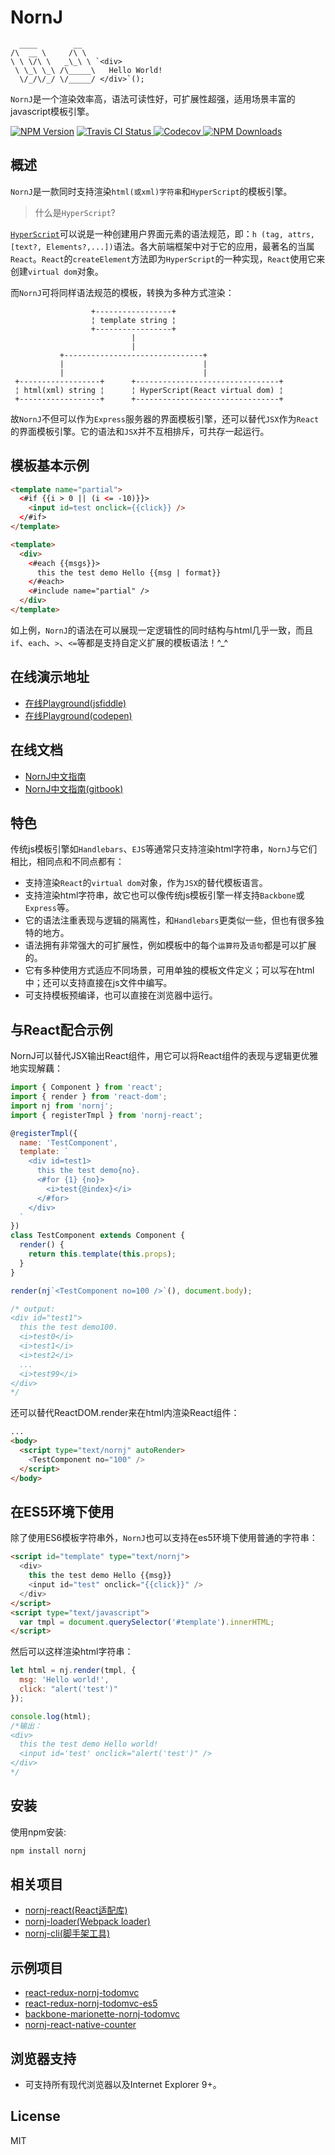 # NornJ

```
  ____        __   
/\  __ \     /\ \  
\ \ \/\ \   _\_\ \ `<div>
 \ \_\ \_\ /\_____\   Hello World!
  \/_/\/_/ \/_____/ </div>`();

```

`NornJ`是一个渲染效率高，语法可读性好，可扩展性超强，适用场景丰富的javascript模板引擎。

[![NPM Version][npm-image]][npm-url]
<a href="https://travis-ci.org/joe-sky/nornj">
<img src="https://travis-ci.org/joe-sky/nornj.svg?branch=master" alt="Travis CI Status"/>
</a>
<a href="https://codecov.io/gh/joe-sky/nornj">
  <img src="https://codecov.io/gh/joe-sky/nornj/branch/master/graph/badge.svg" alt="Codecov" />
</a>
[![NPM Downloads][downloads-image]][npm-url]

## 概述

`NornJ`是一款同时支持渲染`html(或xml)字符串`和`HyperScript`的模板引擎。

> 什么是`HyperScript`?

[`HyperScript`](https://github.com/hyperhype/hyperscript)可以说是一种创建用户界面元素的语法规范，即：`h (tag, attrs, [text?, Elements?,...])`语法。各大前端框架中对于它的应用，最著名的当属`React`。`React`的`createElement`方法即为`HyperScript`的一种实现，`React`使用它来创建`virtual dom`对象。

而`NornJ`可将同样语法规范的模板，转换为多种方式渲染：

```
                  +-----------------+
                  ¦ template string ¦
                  +-----------------+
                           |
                           |
           +-------------------------------+
           |                               |
           |                               |
 +------------------+      +--------------------------------+
 ¦ html(xml) string ¦      ¦ HyperScript(React virtual dom) ¦
 +------------------+      +--------------------------------+
```

故`NornJ`不但可以作为`Express`服务器的界面模板引擎，还可以替代`JSX`作为`React`的界面模板引擎。它的语法和`JSX`并不互相排斥，可共存一起运行。

## 模板基本示例

```html
<template name="partial">
  <#if {{i > 0 || (i <= -10)}}>
    <input id=test onclick={{click}} />
  </#if>
</template>

<template>
  <div>
    <#each {{msgs}}>
      this the test demo Hello {{msg | format}}
    </#each>
    <#include name="partial" />
  </div>
</template>
```

如上例，`NornJ`的语法在可以展现一定逻辑性的同时结构与html几乎一致，而且`if`、`each`、`>`、`<=`等都是支持自定义扩展的模板语法！^_^

## 在线演示地址

* [在线Playground(jsfiddle)](https://jsfiddle.net/joe_sky/n5n9tutj/)
* [在线Playground(codepen)](https://codepen.io/joe_sky/pen/ooPNbj)

## 在线文档

* [NornJ中文指南](https://joe-sky.github.io/nornj-guide)
* [NornJ中文指南(gitbook)](https://joe-sky.gitbooks.io/nornj-guide)

## 特色

传统js模板引擎如`Handlebars`、`EJS`等通常只支持渲染html字符串，`NornJ`与它们相比，相同点和不同点都有：

* 支持渲染`React`的`virtual dom`对象，作为`JSX`的替代模板语言。
* 支持渲染html字符串，故它也可以像传统js模板引擎一样支持`Backbone`或`Express`等。
* 它的语法注重表现与逻辑的隔离性，和`Handlebars`更类似一些，但也有很多独特的地方。
* 语法拥有非常强大的可扩展性，例如模板中的每个`运算符`及`语句`都是可以扩展的。
* 它有多种使用方式适应不同场景，可用单独的模板文件定义；可以写在html中；还可以支持直接在js文件中编写。
* 可支持模板预编译，也可以直接在浏览器中运行。

## 与React配合示例

NornJ可以替代JSX输出React组件，用它可以将React组件的表现与逻辑更优雅地实现解藕：

```js
import { Component } from 'react';
import { render } from 'react-dom';
import nj from 'nornj';
import { registerTmpl } from 'nornj-react';

@registerTmpl({
  name: 'TestComponent',
  template: `
    <div id=test1>
      this the test demo{no}.
      <#for {1} {no}>
        <i>test{@index}</i>
      </#for>
    </div>
  `
})
class TestComponent extends Component {
  render() {
    return this.template(this.props);
  }
}

render(nj`<TestComponent no=100 />`(), document.body);

/* output:
<div id="test1">
  this the test demo100.
  <i>test0</i>
  <i>test1</i>
  <i>test2</i>
  ...
  <i>test99</i>
</div>
*/
```

还可以替代ReactDOM.render来在html内渲染React组件：

```html
...
<body>
  <script type="text/nornj" autoRender>
    <TestComponent no="100" />
  </script>
</body>
```

## 在ES5环境下使用

除了使用ES6模板字符串外，`NornJ`也可以支持在es5环境下使用普通的字符串：

```html
<script id="template" type="text/nornj">
  <div>
    this the test demo Hello {{msg}}
    <input id="test" onclick="{{click}}" />
  </div>
</script>
<script type="text/javascript">
  var tmpl = document.querySelector('#template').innerHTML;
</script>
```

然后可以这样渲染html字符串：

```js
let html = nj.render(tmpl, {
  msg: 'Hello world!',
  click: "alert('test')"
});

console.log(html);
/*输出：
<div>
  this the test demo Hello world!
  <input id='test' onclick="alert('test')" />
</div>
*/
```

## 安装

使用npm安装:

```sh
npm install nornj
```

## 相关项目

* [nornj-react(React适配库)](https://github.com/joe-sky/nornj-react)
* [nornj-loader(Webpack loader)](https://github.com/joe-sky/nornj-loader)
* [nornj-cli(脚手架工具)](https://github.com/joe-sky/nornj-cli)

## 示例项目

* [react-redux-nornj-todomvc](https://github.com/joe-sky/nornj/blob/master/examples/react-redux-nornj-todomvc)
* [react-redux-nornj-todomvc-es5](https://github.com/joe-sky/nornj/blob/master/examples/react-redux-nornj-todomvc-es5)
* [backbone-marionette-nornj-todomvc](https://github.com/joe-sky/nornj/blob/master/examples/backbone-marionette-nornj-todomvc)
* [nornj-react-native-counter](https://github.com/joe-sky/nornj-react-native-counter)

## 浏览器支持

* 可支持所有现代浏览器以及Internet Explorer 9+。

## License

MIT

[npm-image]: http://img.shields.io/npm/v/nornj.svg
[downloads-image]: http://img.shields.io/npm/dm/nornj.svg
[npm-url]: https://www.npmjs.org/package/nornj